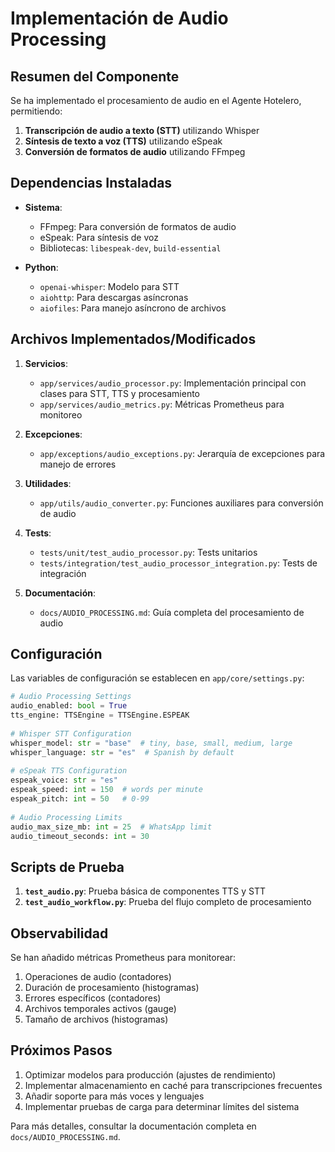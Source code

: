 # Implementación de Audio Processing

## Resumen del Componente

Se ha implementado el procesamiento de audio en el Agente Hotelero, permitiendo:

1. **Transcripción de audio a texto (STT)** utilizando Whisper
2. **Síntesis de texto a voz (TTS)** utilizando eSpeak
3. **Conversión de formatos de audio** utilizando FFmpeg

## Dependencias Instaladas

- **Sistema**:
  - FFmpeg: Para conversión de formatos de audio
  - eSpeak: Para síntesis de voz
  - Bibliotecas: `libespeak-dev`, `build-essential`

- **Python**:
  - `openai-whisper`: Modelo para STT
  - `aiohttp`: Para descargas asíncronas
  - `aiofiles`: Para manejo asíncrono de archivos

## Archivos Implementados/Modificados

1. **Servicios**:
   - `app/services/audio_processor.py`: Implementación principal con clases para STT, TTS y procesamiento
   - `app/services/audio_metrics.py`: Métricas Prometheus para monitoreo

2. **Excepciones**:
   - `app/exceptions/audio_exceptions.py`: Jerarquía de excepciones para manejo de errores

3. **Utilidades**:
   - `app/utils/audio_converter.py`: Funciones auxiliares para conversión de audio

4. **Tests**:
   - `tests/unit/test_audio_processor.py`: Tests unitarios
   - `tests/integration/test_audio_processor_integration.py`: Tests de integración

5. **Documentación**:
   - `docs/AUDIO_PROCESSING.md`: Guía completa del procesamiento de audio

## Configuración

Las variables de configuración se establecen en `app/core/settings.py`:

```python
# Audio Processing Settings
audio_enabled: bool = True
tts_engine: TTSEngine = TTSEngine.ESPEAK
    
# Whisper STT Configuration
whisper_model: str = "base"  # tiny, base, small, medium, large
whisper_language: str = "es"  # Spanish by default
    
# eSpeak TTS Configuration 
espeak_voice: str = "es"
espeak_speed: int = 150  # words per minute
espeak_pitch: int = 50   # 0-99
    
# Audio Processing Limits
audio_max_size_mb: int = 25  # WhatsApp limit
audio_timeout_seconds: int = 30
```

## Scripts de Prueba

1. **`test_audio.py`**: Prueba básica de componentes TTS y STT
2. **`test_audio_workflow.py`**: Prueba del flujo completo de procesamiento

## Observabilidad

Se han añadido métricas Prometheus para monitorear:

1. Operaciones de audio (contadores)
2. Duración de procesamiento (histogramas)
3. Errores específicos (contadores)
4. Archivos temporales activos (gauge)
5. Tamaño de archivos (histogramas)

## Próximos Pasos

1. Optimizar modelos para producción (ajustes de rendimiento)
2. Implementar almacenamiento en caché para transcripciones frecuentes
3. Añadir soporte para más voces y lenguajes
4. Implementar pruebas de carga para determinar límites del sistema

Para más detalles, consultar la documentación completa en `docs/AUDIO_PROCESSING.md`.